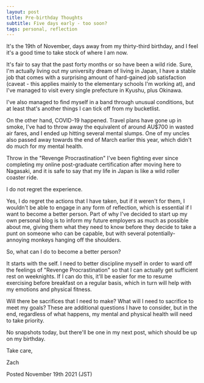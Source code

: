 ```yaml
---
layout: post
title: Pre-birthday Thoughts
subtitle: Five days early - too soon?
tags: personal, reflection
---
```

It's the 19th of November, days away from my thirty-third birthday, and I feel it's a good time to take stock of where I am now.

It's fair to say that the past forty months or so have been a wild ride. Sure, I'm actually living out my university dream of living in Japan, I have a stable job that comes with a surprising amount of hard-gained job satisfaction (caveat - this applies mainly to the elementary schools I'm working at), and I've managed to visit every single prefecture in Kyushu, plus Okinawa.

I've also managed to find myself in a band through unusual conditions, but at least that's another things I can tick off from my bucketlist.

On the other hand, COVID-19 happened. Travel plans have gone up in smoke, I've had to throw away the equivalent of around AU$700 in wasted air fares, and I ended up hitting several mental slumps. One of my uncles also passed away towards the end of March earlier this year, which didn't do much for my mental health.

Throw in the "Revenge Procrastination" I've been fighting ever since completing my online post-graduate certification after moving here to Nagasaki, and it is safe to say that my life in Japan is like a wild roller coaster ride.

I do not regret the experience.

Yes, I do regret the actions that I have taken, but if it weren't for them, I wouldn't be able to engage in any form of reflection, which is essential if I want to become a better person. Part of why I've decided to start up my own personal blog is to inform my future employers as much as possible about me, giving them what they need to know before they decide to take a punt on someone who can be capable, but with several potentially-annoying monkeys hanging off the shoulders.

So, what can I do to become a better person?

It starts with the self. I need to better discipline myself in order to ward off the feelings of "Revenge Procrastination" so that I can actually get sufficient rest on weeknights. If I can do this, it'll be easier for me to resume exercising before breakfast on a regular basis, which in turn will help with my emotions and physical fitness.

Will there be sacrifices that I need to make? What will I need to sacrifice to meet my goals? These are additional questions I have to consider, but in the end, regardless of what happens, my mental and physical health will need to take priority.

No snapshots today, but there'll be one in my next post, which should be up on my birthday.

Take care,

Zach

Posted November 19th 2021 (JST)

